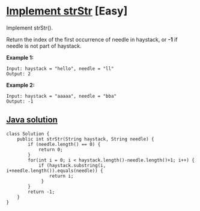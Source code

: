 # [Implement strStr](https://leetcode.com/problems/implement-strstr/description/) [Easy]

Implement strStr().

Return the index of the first occurrence of needle in haystack, or **-1** if needle is not part of haystack.

**Example 1:**
```
Input: haystack = "hello", needle = "ll"
Output: 2
```
**Example 2:**
```
Input: haystack = "aaaaa", needle = "bba"
Output: -1
```

## [Java solution](https://leetcode.com/submissions/detail/140021496/)
```
class Solution {
    public int strStr(String haystack, String needle) {
        if (needle.length() == 0) {
            return 0;
        }
        for(int i = 0; i < haystack.length()-needle.length()+1; i++) {
            if (haystack.substring(i, i+needle.length()).equals(needle)) {
                return i;
             }
        }
        return -1;
    }
}
```
